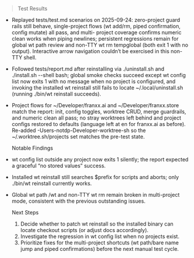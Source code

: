 > Test Results

- Replayed tests/test.md scenarios on 2025-09-24: zero-project guard rails still behave, single-project flows (wt add/rm, piped confirmation, config mutate) all pass, and multi-
  project coverage confirms numeric clean works when piping newlines; persistent regressions remain for global wt path review and non-TTY wt rm tempglobal (both exit 1 with no
  output). Interactive arrow navigation couldn’t be exercised in this non-TTY shell.
- Followed tests/report.md after reinstalling via ./uninstall.sh and ./install.sh --shell bash; global smoke checks succeed except wt config list now exits 1 with no message when
  no project is configured, and invoking the installed wt reinstall still fails to locate ~/.local/uninstall.sh (running ./bin/wt reinstall succeeds).
- Project flows for ~/Developer/franxx.ai and ~/Developer/franxx.store match the report: init, config toggles, worktree CRUD, merge guardrails, and numeric clean all pass; no stray
  worktrees left behind and project configs restored to defaults (language left at en for franxx.ai as before). Re-added -Users-notdp-Developer-worktree-sh so the ~/.worktree.sh/projects
  set matches the pre-test state.

  Notable Findings

- wt config list outside any project now exits 1 silently; the report expected a graceful “no stored values” success.
- Installed wt reinstall still searches $prefix for scripts and aborts; only ./bin/wt reinstall currently works.
- Global wt path <name>/wt <name> and non-TTY wt rm <name> remain broken in multi-project mode, consistent with the previous outstanding issues.

  Next Steps

  1. Decide whether to patch wt reinstall so the installed binary can locate checkout scripts (or adjust docs accordingly).
  2. Investigate the regression in wt config list when no projects exist.
  3. Prioritize fixes for the multi-project shortcuts (wt path/bare name jump and piped confirmations) before the next manual test cycle.
